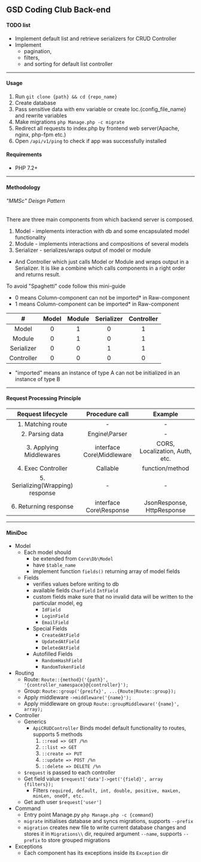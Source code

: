 ## GSD Coding Club Back-end

#### TODO list
- Implement default list and retrieve serializers for CRUD Controller
- Implement
    - pagination,
    - filters,
    - and sorting for default list controller

---

#### Usage
1. Run `git clone {path} && cd {repo_name}`
2. Create database
3. Pass sensitive data with env variable or create loc.{config_file_name} and rewrite variables
4. Make migrations `php Manage.php -c migrate`
5. Redirect all requests to index.php by frontend web server(Apache, nginx, php-fpm etc.)
5. Open `/api/v1/ping` to check if app was successfully installed

#### Requirements
- PHP 7.2+

---

#### Methodology
###### "MMSc" Deisgn Pattern

There are three main components from which backend server is composed.
1. Model - implements interaction with db and some encapsulated model functionality 
2. Module - implements interactions and compositions of several models
3. Serializer - serializes/wraps output of model or module 

* And Controller which just calls Model or Module and wraps output in a Serializer.
It is like a combine which calls components in a right order and returns result.

To avoid "Spaghetti" code follow this mini-guide

- 0 means Column-component can not be imported* in Raw-component
- 1 means Column-component can be imported* in Raw-component

|#|Model|Module|Serializer|Controller|
|:---:|:---:|:---:|:---:|:---:|
|Model|0|1|0|1|
|Module|0|1|0|1|
|Serializer|0|0|1|1|
|Controller|0|0|0|0|

* "imported" means an instance of type A can not be initialized in an instance of type B

---

#### Request Processing Principle
|Request lifecycle|Procedure call|Example|
|:---:|:---:|:---:|
|1. Matching route|-|-|
|2. Parsing data|Engine\Parser|-|
|3. Applying Middlewares|interface Core\Middleware|CORS, Localization, Auth, etc.|
|4. Exec Controller|Callable|function/method|
|5. Serializing(Wrapping) response|-|-|
|6. Returning response|interface Core\Response|JsonResponse, HttpResponse|

---

#### MiniDoc
- Model
    - Each model should
        - be extended from `Core\Db\Model`
        - have `$table_name`
        - implement function `fields()` returning array of model fields
    - Fields
        - verifies values before writing to db
        - available fields `CharField` `IntField`
        - custom fields make sure that no invalid data will be written to the particular model, eg 
            - `IdField`
            - `LoginField`
            - `EmailField`
        - Special Fields
            - `CreatedAtField`
            - `UpdatedAtField`
            - `DeletedAtField`
        - Autofilled Fields
            - `RandomHashField`
            - `RandomTokenField`
- Routing
    - Route: `Route::{method}('{path}', '{controller_namespace}@{controller}');`
    - Group: `Route::group('{preifx}', ...{Route|Route::group});`
    - Apply middleware `->middleware('{name}');`
    - Apply middleware on group `Route::groupMiddleware('{name}', array);`
- Controller
    - Generics
        - `ApiCRUDController` Binds model default functionality to routes, supports 5 methods
            1. `::read => GET /%n`
            2. `::list => GET`
            3. `::create => PUT`
            4. `::update => POST /%n`
            5. `::delete => DELETE /%n`
    - `$request` is passed to each controller
    - Get field value `$request['data']->get('{field}', array {filters});`
        - Filters `required, default, int, double, positive, maxLen, minLen, oneOf, etc.`
    - Get auth user `$request['user']`
- Command
    - Entry point Manage.py `php Manage.php -c {command}`
    - `migrate` initialises database and syncs migrations, supports `--prefix`
    - `migration` creates new file to write current database changes and stores it in `Migrations\\` dir, required argument `--name`, supports `--prefix` to store grouped migrations 
- Exceptions
    - Each component has its exceptions inside its `Exception` dir